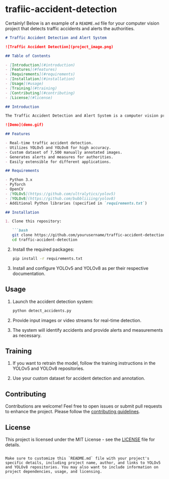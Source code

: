 # trafiic-accident-detection

Certainly! Below is an example of a `README.md` file for your computer vision project that detects traffic accidents and alerts the authorities.

```markdown
# Traffic Accident Detection and Alert System

![Traffic Accident Detection](project_image.png)

## Table of Contents

- [Introduction](#introduction)
- [Features](#features)
- [Requirements](#requirements)
- [Installation](#installation)
- [Usage](#usage)
- [Training](#training)
- [Contributing](#contributing)
- [License](#license)

## Introduction

The Traffic Accident Detection and Alert System is a computer vision project designed to detect traffic accidents in real-time from images or video streams. It utilizes deep learning techniques, specifically YOLOv5 and YOLOv8, to identify accidents and promptly alert the authorities for swift response. This project was developed as a graduation project in [College/University Name] by [Your Name].

![Demo](demo.gif)

## Features

- Real-time traffic accident detection.
- Utilizes YOLOv5 and YOLOv8 for high accuracy.
- Custom dataset of 7,500 manually annotated images.
- Generates alerts and measures for authorities.
- Easily extensible for different applications.

## Requirements

- Python 3.x
- PyTorch
- OpenCV
- [YOLOv5](https://github.com/ultralytics/yolov5)
- [YOLOv8](https://github.com/bubbliiiing/yolov8)
- Additional Python libraries (specified in `requirements.txt`)

## Installation

1. Clone this repository:

   ```bash
   git clone https://github.com/yourusername/traffic-accident-detection.git
   cd traffic-accident-detection
   ```

2. Install the required packages:

   ```bash
   pip install -r requirements.txt
   ```

3. Install and configure YOLOv5 and YOLOv8 as per their respective documentation.

## Usage

1. Launch the accident detection system:

   ```bash
   python detect_accidents.py
   ```

2. Provide input images or video streams for real-time detection.

3. The system will identify accidents and provide alerts and measurements as necessary.

## Training

1. If you want to retrain the model, follow the training instructions in the YOLOv5 and YOLOv8 repositories.

2. Use your custom dataset for accident detection and annotation.

## Contributing

Contributions are welcome! Feel free to open issues or submit pull requests to enhance the project. Please follow the [contributing guidelines](CONTRIBUTING.md).

## License

This project is licensed under the MIT License - see the [LICENSE](LICENSE) file for details.
```

Make sure to customize this `README.md` file with your project's specific details, including project name, author, and links to YOLOv5 and YOLOv8 repositories. You may also want to include information on project dependencies, usage, and licensing.
